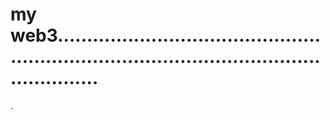 # my web3.................................................................................................................
.
